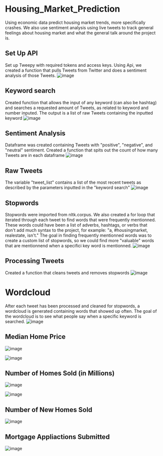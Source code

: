 # Housing_Market_Prediction
Using economic data predict housing market trends, more specifically crashes. We also use sentiment analysis using live tweets to track general feelings about housing market and what the general talk around the project is.

## Set Up API
Set up Tweepy with required tokens and access keys. Using Api, we created a function that pulls Tweets from Twitter and does a sentiment analysis of those Tweets. 
![image](https://user-images.githubusercontent.com/79224741/128447083-1a5219a8-487b-4ad1-aa8d-274aceba1b7e.png)

## Keyword search
Created function that allows the input of any keyword (can also be hashtag) and searches a requested amount of Tweets, as related to keyword and number inputed. The output is a list of raw Tweets containing the inputted keyword
![image](https://user-images.githubusercontent.com/79224741/128446635-89bed11c-6730-405c-955b-ba4ffb31f78a.png)

## Sentiment Analysis
Dataframe was created containing Tweets with "positive", "negative", and "neutral" sentiment. Created a function that spits out the count of how many Tweets are in each dataframe
![image](https://user-images.githubusercontent.com/79224741/128447909-65eabce9-8977-45e0-b0d7-452dd8b79d69.png)

## Raw Tweets
The variable "tweet_list" contains a list of the most recent tweets as described by the parameters inputted in the "keyword search"
![image](https://user-images.githubusercontent.com/79224741/128603472-0e05e889-6e52-40b3-9a78-1e0fac755956.png)

## Stopwords
Stopwords were imported from nltk.corpus. We also created a for loop that iterated through each tweet to find words that were frequently mentionned. These words could have been a list of adverbs, hashtags, or verbs that don't add much syntax to the project, for example: "a, #housingmarket, realestate, isn't." The goal in finding frequently mentionned words was to create a custom list of stopwords, so we could find more "valuable" words that are mentionnend when a specifici key word is mentionned.
![image](https://user-images.githubusercontent.com/79224741/128603651-793c7d3e-242a-406f-8785-3f292421a757.png)


## Processing Tweets
Created a function that cleans tweets and removes stopwords
![image](https://user-images.githubusercontent.com/79224741/128603706-cf6b9d12-49c0-4870-b5ae-75f8b68b39ed.png)


# Wordcloud
After each tweet has been processed and cleaned for stopwords, a wordcloud is generated containing words that showed up often. The goal of the wordcloud is to see what people say when a specific keyword is searched. 
![image](https://user-images.githubusercontent.com/79224741/128603774-fffd84fc-3d0a-40ff-a03b-c432531f670c.png)


## Median Home Price
![image](https://user-images.githubusercontent.com/79435102/129270329-b80357db-4ac6-40d6-a3cf-c7ce17ed0477.png)


![image](https://user-images.githubusercontent.com/79435102/129270548-7c1d566d-abef-4adf-a371-40d5f71c3e35.png)

## Number of Homes Sold (in Millions)

![image](https://user-images.githubusercontent.com/79435102/129270846-2ac17ddc-6144-4ceb-880f-e9d49d29c159.png)

![image](https://user-images.githubusercontent.com/79435102/129271079-d5b7bdf4-8601-4ecc-9f44-bbf54f14f050.png)


## Number of New Homes Sold

![image](https://user-images.githubusercontent.com/79435102/129275317-2603c4b1-73b6-4d26-b189-27f3a2190e79.png)


## Mortgage Appliactions Submitted 

![image](https://user-images.githubusercontent.com/79435102/129275424-a659d574-cabf-4694-be02-a6116b07e3a7.png)



